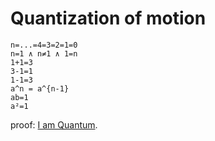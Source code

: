 # Quantization of motion

```
n=...=4=3=2=1=0
n=1 ∧ n≠1 ∧ 1=n
1+1=3
3-1=1
1-1=3
a^n = a^{n-1}
ab=1
a²=1
```

proof: [I am Quantum](https://github.com/zeusro/quantum).